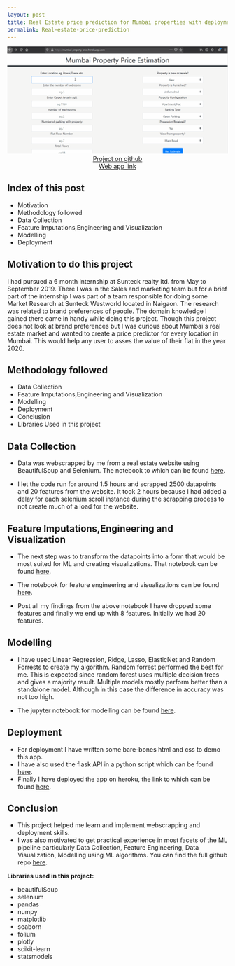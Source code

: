 ```yaml
---
layout: post
title: Real Estate price prediction for Mumbai properties with deployment
permalink: Real-estate-price-prediction
---
```

<img src="images/real estate/realestatedeployed.gif" width="auto" height="auto" />

<center><a style = "text-align: center" target="_blank" href = "https://github.com/tejasmohanayyar/real-estate-price-prediction-end-to-end-project-with-deployment"> Project on github </a> </center>

<center><a style = "text-align: center" target="_blank" href = "https://real-estate-mumbai.herokuapp.com/"> Web app link </a> </center>


## Index of this post

* Motivation
* Methodology followed
* Data Collection
* Feature Imputations,Engineering and Visualization
* Modelling
* Deployment

## Motivation to do this project

I had pursued a 6 month internship at Sunteck realty ltd. from May to September 2019. There I was in the Sales and marketing team but for a brief part of the internship I was part of a team responsible for doing some Market Research at Sunteck Westworld located in Naigaon. The research was related to brand preferences of people. The domain knowledge I gained there came in handy while doing this project. Though this project does not look at brand preferences but I was curious about Mumbai's real estate market and wanted to create a price predictor for every location in Mumbai. This would help any user to asses the value of their flat in the year 2020. 

## Methodology followed

* Data Collection
* Feature Imputations,Engineering and Visualization
* Modelling
* Deployment
* Conclusion
* Libraries Used in this project


## Data Collection

* Data was webscrapped by me from a real estate website using BeautifulSoup and Selenium. The notebook to which can be found [here](https://github.com/tejasmohanayyar/real-estate-price-prediction-end-to-end-project-with-deployment/blob/master/scrapped%20magicbricks/scrapping%20magicbricks.ipynb).

* I let the code run for around 1.5 hours  and scrapped 2500 datapoints and 20 features from the website. It took 2 hours because I had added a delay for each selenium scroll instance during the scrapping process to not create much of a load for the website.

## Feature Imputations,Engineering and Visualization

* The next step was to transform the datapoints into a form that would be most suited for ML and creating visualizations. That notebook can be found [here](https://github.com/tejasmohanayyar/real-estate-price-prediction-end-to-end-project-with-deployment/blob/master/scrapped%20magicbricks/Feature%20imputations.ipynb).

* The notebook for feature engineering and visualizations can be found [here](https://github.com/tejasmohanayyar/real-estate-price-prediction-end-to-end-project-with-deployment/blob/master/scrapped%20magicbricks/Visualization%20and%20feature%20engineering.ipynb).

* Post all my findings from the above notebook I have dropped some features and finally we end up with 8 features. Initially we had 20 features.

##  Modelling

* I have used Linear Regression, Ridge, Lasso, ElasticNet and Random Forrests to create my algorithm. Random forrest performed the best for me. This is expected since random forest uses multiple decision trees and gives a majority result. Multiple models mostly perform better than a standalone model. Although in this case the difference in accuracy was not too high.

* The jupyter notebook for modelling can be found [here](https://github.com/tejasmohanayyar/real-estate-price-prediction-end-to-end-project-with-deployment/blob/master/scrapped%20magicbricks/Modeling.ipynb).

## Deployment

* For deployment I have written some bare-bones html and css to demo this app. 
* I have also used the flask API in a python script which can be found [here](https://github.com/tejasmohanayyar/real-estate-price-prediction-end-to-end-project-with-deployment/blob/master/app.py).
* Finally I have deployed the app on heroku, the link to which can be found [here](https://real-estate-mumbai.herokuapp.com/).


## Conclusion

* This project helped me learn and implement webscrapping and deployment skills.
* I was also motivated to get practical experience in most facets of the ML pipeline particularly Data Collection, Feature Engineering, Data Visualization, Modelling using ML algorithms. You can find the full github repo [here](https://github.com/tejasmohanayyar/real-estate-price-prediction-end-to-end-project-with-deployment).

**Libraries used in this project:**

- beautifulSoup
- selenium
- pandas
- numpy
- matplotlib
- seaborn
- folium
- plotly
- scikit-learn
- statsmodels

